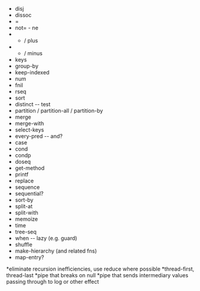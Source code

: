 * disj
* dissoc
* =
* not= - ne
* + / plus
* - / minus
* keys
* group-by
* keep-indexed
* num
* fnil
* rseq
* sort
* distinct -- test
* partition / partition-all / partition-by
* merge
* merge-with
* select-keys
* every-pred -- and?
* case
* cond
* condp
* doseq
* get-method
* printf
* replace
* sequence
* sequential?
* sort-by
* split-at
* split-with
* memoize
* time
* tree-seq
* when -- lazy (e.g. guard)
* shuffle
* make-hierarchy (and related fns)
* map-entry?

*eliminate recursion inefficiencies, use reduce where possible
*thread-first, thread-last
*pipe that breaks on null
*pipe that sends intermediary values passing through to log or other effect